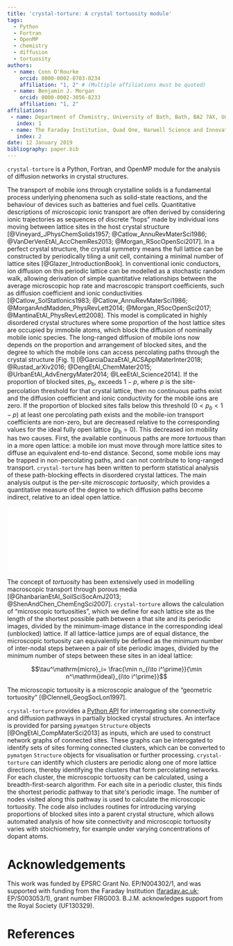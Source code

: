 ```yaml
---
title: 'crystal-torture: A crystal tortuosity module'
tags:
  - Python
  - Fortran
  - OpenMP
  - chemistry
  - diffusion
  - tortuosity
authors:
  - name: Conn O'Rourke
    orcid: 0000-0002-0703-8234
    affiliation: "1, 2" # (Multiple affiliations must be quoted)
  - name: Benjamin J. Morgan
    orcid: 0000-0002-3056-8233
    affiliation: "1, 2"
affiliations:
 - name: Department of Chemistry, University of Bath, Bath, BA2 7AX, United Kingdom
   index: 1
 - name: The Faraday Institution, Quad One, Harwell Science and Innovation Campus, Didcot, United Kingdom
   index: 2
date: 12 January 2019
bibliography: paper.bib
---
```


`crystal-torture` is a Python, Fortran, and OpenMP module for the analysis of diffusion networks in crystal structures.

The transport of mobile ions through crystalline solids is a fundamental process underlying phenomena such as solid-state reactions, and the behaviour of devices such as batteries and fuel cells. Quantitative descriptions of microscopic ionic transport are often derived by considering ionic trajectories as sequences of discrete &ldquo;hops&rdquo; made by individual ions moving between lattice sites in the host crystal structure [@Vineyard_JPhysChemSolids1957; @Catlow_AnnuRevMaterSci1986; @VanDerVenEtAl_AccChemRes2013; @Morgan_RSocOpenSci2017]. In a perfect crystal structure, the crystal symmetry means the full lattice can be constructed by periodically tiling a unit cell, containing a minimal number of lattice sites [@Glazer_IntroductionBook]. In conventional ionic conductors, ion diffusion on this periodic lattice can be modelled as a stochastic random walk, allowing derivation of simple quantitative relationships between the average microscopic hop rate and macroscopic transport coefficients, such as diffusion coefficient and ionic conductivities [@Catlow_SolStatIonics1983; @Catlow_AnnuRevMaterSci1986; @MorganAndMadden_PhysRevLett2014; @Morgan_RSocOpenSci2017; @MantinaEtAl_PhysRevLett2008]. This model is complicated in highly disordered crystal structures where some proportion of the host lattice sites are occupied by immobile atoms, which block the diffusion of nominally mobile ionic species. The long-ranged diffusion of mobile ions now depends on the proportion and arrangement of blocked sites, and the degree to which the mobile ions can access percolating paths through the crystal structure \[Fig. 1\]  [@GarciaDazaEtAl_ACSApplMaterInter2018; @Rustad_arXiv2016; @DengEtAl_ChemMater2015; @UrbanEtAl_AdvEnergyMater2014; @LeeEtAl_Science2014]. 
If the proportion of blocked sites, $p_\mathrm{b}$, exceeds $1-p$, where $p$ is the site-percolation threshold for that crystal lattice, then no continuous paths exist and the diffusion coefficient and ionic conductivity for the mobile ions are zero. 
If the proportion of blocked sites falls below this threshold ($0<p_b<1-p$) at least one percolating path exists and the mobile-ion transport coefficients are non-zero, but are decreased relative to the corresponding values for the ideal fully open lattice ($p_b=0$).
This decreased ion mobility has two causes. 
First, the available continuous paths are more *tortuous* than in a more open lattice: a mobile ion must move through more lattice sites to diffuse an equivalent end-to-end distance.
Second, some mobile ions may be trapped in non-percolating paths, and can not contribute to long-ranged transport.
`crystal-torture` has been written to perform statistical analysis of these path-blocking effects in disordered crystal lattices. The main analysis output is the per-site *microscopic tortuosity*, which provides a quantitative measure of the degree to which diffusion paths become indirect, relative to an ideal open lattice.

![Schematic showing the effect of progressively blocking lattice sites on ion diffusion pathways. (a) ideal lattice: all lattice sites are accessible and ions follow a random walk. (b) partially blocked lattice: Long ranged diffusion is still possible, but diffusive pathways are tortuous (blue arrows). Not all mobile ions can participate in long-ranged diffusion (orange arrows). (c) fully blocked lattice: The proportion of available sites is below the site percolation threshold. No long ranged diffusion is possible.](Images/lattice_blocking.pdf)

The concept of *tortuosity* has been extensively used in modelling macroscopic transport through porous media [@GhanbarianEtAl_SoilSciSocAmJ2013; @ShenAndChen_ChemEngSci2007]. `crystal-torture` allows the calculation of &ldquo;microscopic tortuosities&rdquo;, which we define for each lattice site as the length of the shortest possible path between a that site and its periodic images, divided by the minimum-image distance in the corresponding ideal (unblocked) lattice. 
If all lattice-lattice jumps are of equal distance, the microscopic tortuosity can equivalently be defined as the minimum number of inter-nodal steps between a pair of site periodic images, divided by the minimum number of steps between these sites in an ideal lattice:

$$\tau^\mathrm{micro}_i= \frac{\min n_{i\to i^\prime}}{\min n^\mathrm{ideal}_{i\to i^\prime}}$$

The microscopic tortuosity is a microscopic analogue of the &ldquo;geometric tortuosity&rdquo; [@Clennell_GeogSocLon1997].

`crystal-torture` provides a [Python API](https://crystal-torture.readthedocs.io/en/latest/) for interrogating site connectivity and diffusion pathways in partially blocked crystal structures. An interface is provided for parsing `pymatgen` `Structure` objects [@OngEtAl_CompMaterSci2013] as inputs, which are used to construct network graphs of connected sites. These graphs can be interogated to identify sets of sites forming connected clusters, which can be converted to `pymatgen` `Structure` objects for visualisation or further processing. `crystal-torture` can identify which clusters are periodic along one of more lattice directions, thereby identifying the clusters that form percolating networks. For each cluster, the microscopic tortuosity can be calculated, using a breadth-first-search algorithm. For each site in a periodic cluster, this finds the shortest periodic pathway to that site's periodic image. The number of nodes visited along this pathway is used to calculate the microscopic tortuosity. The code also includes routines for introducing varying proportions of blocked sites into a parent crystal structure, which allows automated analysis of how site connectivity and microscopic tortuosity varies with stoichiometry, for example under varying concentrations of dopant atoms.

# Acknowledgements

This work was funded by EPSRC Grant No. EP/N004302/1, and was supported with funding from the Faraday Institution ([faraday.ac.uk](http://faraday.ac.uk); EP/S003053/1), grant number FIRG003.
B.J.M. acknowledges support from the Royal Society (UF130329).

# References
